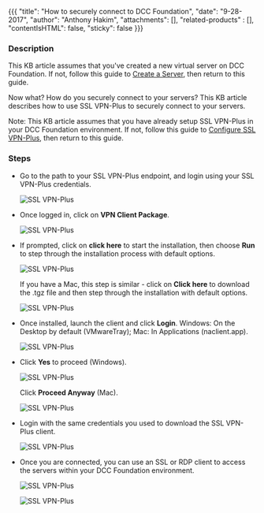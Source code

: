 {{{
  "title": "How to securely connect to DCC Foundation",
  "date": "9-28-2017",
  "author": "Anthony Hakim",
  "attachments": [],
  "related-products" : [],
  "contentIsHTML": false,
  "sticky": false
}}}

### Description
This KB article assumes that you've created a new virtual server on DCC Foundation. If not, follow this guide to [Create a Server](creating-a-server.md), then return to this guide.

Now what? How do you securely connect to your servers? This KB article describes how to use SSL VPN-Plus to securely connect to your servers.

Note: This KB article assumes that you have already setup SSL VPN-Plus in your DCC Foundation environment. If not, follow this guide to [Configure SSL VPN-Plus](configuring-sslvpn-plus.md), then return to this guide.

### Steps

* Go to the path to your SSL VPN-Plus endpoint, and login using your SSL VPN-Plus credentials.

  ![SSL VPN-Plus](../images/dccf/how-to-securely-connect1.png)

* Once logged in, click on __VPN Client Package__.

  ![SSL VPN-Plus](../images/dccf/how-to-securely-connect2.png)

* If prompted, click on __click here__ to start the installation, then choose __Run__ to step through the installation process with default options.

  ![SSL VPN-Plus](../images/dccf/how-to-securely-connect3.png)

  If you have a Mac, this step is similar - click on __Click here__ to download the .tgz file and then step through the installation with default options.

  ![SSL VPN-Plus](../images/dccf/how-to-securely-connect3m.png)

* Once installed, launch the client and click __Login__. Windows: On the Desktop by default (VMwareTray); Mac: In Applications (naclient.app).

  ![SSL VPN-Plus](../images/dccf/how-to-securely-connect4.png)

* Click __Yes__ to proceed (Windows).

  ![SSL VPN-Plus](../images/dccf/how-to-securely-connect5.png)

  Click __Proceed Anyway__ (Mac).

  ![SSL VPN-Plus](../images/dccf/how-to-securely-connect5m.png)

* Login with the same credentials you used to download the SSL VPN-Plus client.

  ![SSL VPN-Plus](../images/dccf/how-to-securely-connect6.png)

* Once you are connected, you can use an SSL or RDP client to access the servers within your DCC Foundation environment.

  ![SSL VPN-Plus](../images/dccf/how-to-securely-connect7.png)

  ![SSL VPN-Plus](../images/dccf/how-to-securely-connect7m.png)
